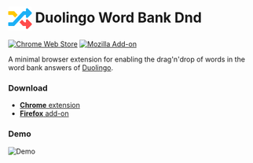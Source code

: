 <h1>
  <img align="center" width="48" height="48" src="https://raw.githubusercontent.com/blmage/duolingo-word-bank-dnd/master/dist/icons/icon_48.png" />
  Duolingo Word Bank Dnd
</h1>

[![Chrome Web Store](https://img.shields.io/chrome-web-store/v/dfpfeeojcakkdfiglfcccdlhdfejcmkg)](https://chrome.google.com/webstore/detail/duolingo-word-bank-dnd/dfpfeeojcakkdfiglfcccdlhdfejcmkg)
[![Mozilla Add-on](https://img.shields.io/amo/v/duolingo-word-bank-dnd)](https://addons.mozilla.org/fr/firefox/addon/duolingo-word-bank-dnd/)

A minimal browser extension for enabling the drag'n'drop of words in the word bank answers of
[Duolingo](https://www.duolingo.com).

### Download

* [**Chrome** extension](https://chrome.google.com/webstore/detail/duolingo-word-bank-dnd/dfpfeeojcakkdfiglfcccdlhdfejcmkg)
* [**Firefox** add-on](https://addons.mozilla.org/fr/firefox/addon/duolingo-word-bank-dnd/)

### Demo

<img src="https://i.imgur.com/7HzpWat.gif" alt="Demo" width="600" />

